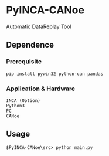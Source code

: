 # PyINCA-CANoe
 Automatic DataReplay Tool

## Dependence
### Prerequisite
```
pip install pywin32 python-can pandas
```
### Application & Hardware
```
INCA (Option)
Python3
PC
CANoe
```

## Usage
```
$PyINCA-CANoe\src> python main.py
```